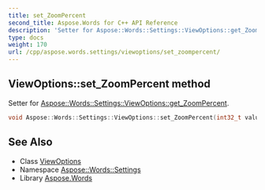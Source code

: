 ```yaml
---
title: set_ZoomPercent
second_title: Aspose.Words for C++ API Reference
description: 'Setter for Aspose::Words::Settings::ViewOptions::get_ZoomPercent.'
type: docs
weight: 170
url: /cpp/aspose.words.settings/viewoptions/set_zoompercent/
---
```

## ViewOptions::set_ZoomPercent method


Setter for [Aspose::Words::Settings::ViewOptions::get_ZoomPercent](../get_zoompercent/).

```cpp
void Aspose::Words::Settings::ViewOptions::set_ZoomPercent(int32_t value)
```

## See Also

* Class [ViewOptions](../)
* Namespace [Aspose::Words::Settings](../../)
* Library [Aspose.Words](../../../)
